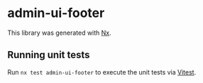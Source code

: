 # admin-ui-footer

This library was generated with [Nx](https://nx.dev).

## Running unit tests

Run `nx test admin-ui-footer` to execute the unit tests via [Vitest](https://vitest.dev/).
